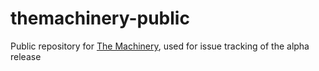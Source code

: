 # themachinery-public
Public repository for [The Machinery](https://www.ourmachinery.com/), used for issue tracking of the alpha release
